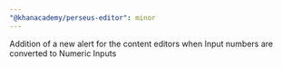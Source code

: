 ```yaml
---
"@khanacademy/perseus-editor": minor
---
```


Addition of a new alert for the content editors when Input numbers are converted to Numeric Inputs
